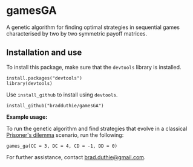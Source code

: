 # gamesGA

A genetic algorithm for finding optimal strategies in sequential games characterised by two by two symmetric payoff matrices.

## Installation and use

To install this package, make sure that the `devtools` library is installed.

```
install.packages("devtools")
library(devtools)
```

Use `install_github` to install using `devtools`.

```
install_github("bradduthie/gamesGA")
```

**Example usage:**

To run the genetic algorithm and find strategies that evolve in a classical [Prisoner's dilemma](https://en.wikipedia.org/wiki/Prisoner's_dilemma) scenario, run the following:

```
games_ga(CC = 3, DC = 4, CD = -1, DD = 0)
```

For further assistance, contact brad.duthie@gmail.com.